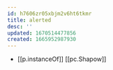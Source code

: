 ```yaml
---
id: h7606zr05xbjm2v6ht6tkmr
title: alerted
desc: ''
updated: 1670514477856
created: 1665952987930
---
```


- [[p.instanceOf]] [[pc.Shapow]]
  